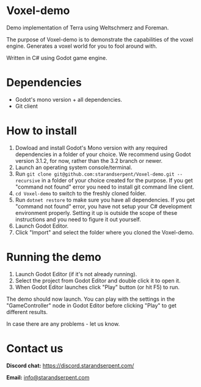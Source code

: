 # Voxel-demo
Demo implementation of Terra using Weltschmerz and Foreman.

The purpose of Voxel-demo is to demonstrate the capabilities of the voxel engine. Generates a voxel world for you to fool around with.

Written in C# using Godot game engine.

# Dependencies
- Godot's mono version + all dependencies.
- Git client

# How to install

1) Dowload and install Godot's Mono version with any required dependencies in a folder of your choice. We recommend using Godot version 3.1.2, for now, rather than the 3.2 branch or newer.
2) Launch an operating system console/terminal.
3) Run `git clone git@github.com:starandserpent/Voxel-demo.git --recursive` in a folder of your choice created for the purpose. If you get "command not found" error you need to install git command line client.
4) `cd Voxel-demo` to switch to the freshly cloned folder.
5) Run `dotnet restore` to make sure you have all dependencies. If you get "command not found" error, you have not setup your C# development environment properly. Setting it up is outside the scope of these instructions and you need to figure it out yourself.
6) Launch Godot Editor.
7) Click "Import" and select the folder where you cloned the Voxel-demo.

# Running the demo

1) Launch Godot Editor (if it's not already running).
2) Select the project from Godot Editor and double click it to open it.
3) When Godot Editor launches click "Play" button (or hit F5) to run.

The demo should now launch. You can play with the settings in the "GameController" node in Godot Editor before clicking "Play" to get different results.

In case there are any problems - let us know. 

# Contact us

**Discord chat:**
https://discord.starandserpent.com/

**Email:**
info@starandserpent.com
